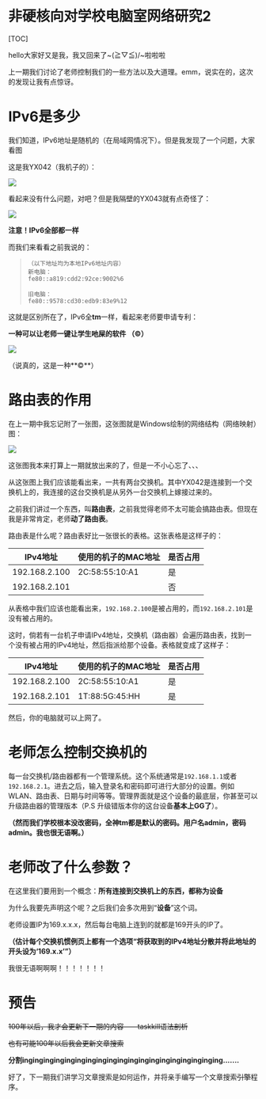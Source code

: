 # 非硬核向对学校电脑室网络研究2

[TOC]

hello大家好又是我，我又回来了~\(≧▽≦)/~啦啦啦

上一期我们讨论了老师控制我们的一些方法以及大道理。emm，说实在的，这次的发现让我有点惊讶。

# IPv6是多少
我们知道，IPv6地址是随机的（在局域网情况下）。但是我发现了一个问题，大家看图

这是我YX042（我机子的）：

![](https://down.zhangqirun.cn/sctop.github.io/20171208/YX042.png)

看起来没有什么问题，对吧？但是我隔壁的YX043就有点奇怪了：

![](https://down.zhangqirun.cn/sctop.github.io/20171208/YX043.png?raw=true)

**注意！IPv6全部都一样**

而我们来看看之前我说的：

>```
>（以下地址均为本地IPv6地址内容）
>新电脑：
>fe80::a819:cdd2:92ce:9002%6
>
>旧电脑：
>fe80::9578:cd30:edb9:83e9%12
>```

这就是区别所在了，IPv6全**tm**一样，看起来老师要申请专利：

**一种可以让老师一键让学生吔屎的软件 （©）**

![](https://down.zhangqirun.cn/sctop.github.io/20171201/%E7%BA%A2%E8%9C%98%E8%9B%9B.png?raw=true)

（说真的，这是一种**©**）

# 路由表的作用
在上一期中我忘记附了一张图，这张图就是Windows绘制的网络结构（网络映射）图：

![](https://down.zhangqirun.cn/sctop.github.io/20171208/%E7%BD%91%E7%BB%9C%E7%BB%93%E6%9E%84.png?raw=true)

这张图我本来打算上一期就放出来的了，但是一不小心忘了、、、

从这张图上我们应该能看出来，一共有两台交换机。其中YX042是连接到一个交换机上的，我连接的这台交换机是从另外一台交换机上嫁接过来的。

之前我们讲过一个东西，叫**路由表**，之前我觉得老师不太可能会搞路由表。但现在我是非常肯定，老师**动了路由表**。

路由表是什么呢？路由表好比一张很长的表格。这张表格是这样子的：

| IPv4地址 | 使用的机子的MAC地址 | 是否占用 |
|--------|--------|--------|
|192.168.2.100|2C:58:55:10:A1|是|
|192.168.2.101| |否|

从表格中我们应该也能看出来，`192.168.2.100`是被占用的，而`192.168.2.101`是没有被占用的。

这时，倘若有一台机子申请IPv4地址，交换机（路由器）会遍历路由表，找到一个没有被占用的IPv4地址，然后指派给那个设备。表格就变成了这样子：

| IPv4地址 | 使用的机子的MAC地址 | 是否占用 |
|--------|--------|--------|
|192.168.2.100|2C:58:55:10:A1|是|
|192.168.2.101|1T:88:5G:45:HH|是|

然后，你的电脑就可以上网了。

# 老师怎么控制交换机的

每一台交换机/路由器都有一个管理系统。这个系统通常是`192.168.1.1`或者`192.168.2.1`。进去之后，输入登录名和密码即可进行大部分的设置。例如WLAN、路由表、日期与时间等等。管理界面就是这个设备的最底层，你甚至可以升级路由器的管理版本（P.S 升级错版本你的这台设备**基本上GG了**）。

**（然而我们学校根本没改密码，全神tm都是默认的密码。用户名admin，密码admin。我也很无语啊。）**

# 老师改了什么参数？

在这里我们要用到一个概念：**所有连接到交换机上的东西，都称为设备**

为什么我要先声明这个呢？之后我们会多次用到“**设备**”这个词。

老师设置IP为169.x.x.x，然后每台电脑上连到的就都是169开头的IP了。

**（估计每个交换机惯例页上都有一个选项“将获取到的IPv4地址分散并将此地址的开头设为‘169.x.x’”）**

我很无语啊啊啊！！！！！！！

# 预告
~~100年以后，我才会更新下一期的内容——taskkill语法剖析~~

~~也有可能100年以后我会更新文章搜索~~

**分割inginginginginginginginginginginginginginginginginginging.......**

好了，下一期我们讲学习文章搜索是如何运作，并将亲手编写一个文章搜索~~引擎~~程序。